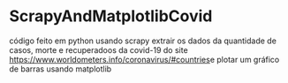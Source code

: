 # ScrapyAndMatplotlibCovid
código feito em python usando scrapy extrair os dados da quantidade de casos, morte e recuperadoos da covid-19 do site  https://www.worldometers.info/coronavirus/#countries​  e plotar um gráfico de barras usando matplotlib
